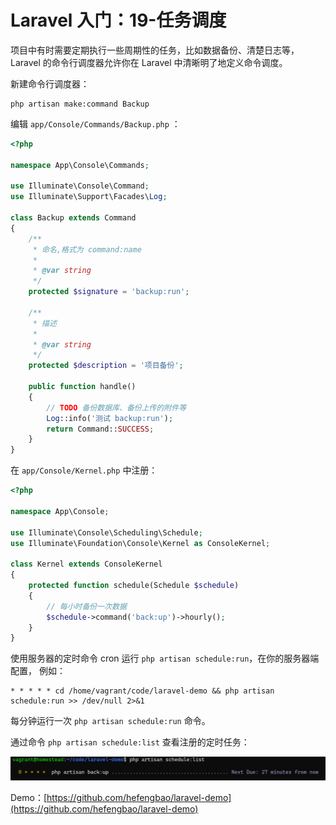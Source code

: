 # Laravel 入门：19-任务调度

项目中有时需要定期执行一些周期性的任务，比如数据备份、清楚日志等，Laravel 的命令行调度器允许你在 Laravel 中清晰明了地定义命令调度。

新建命令行调度器：

```shell
php artisan make:command Backup
```

编辑 `app/Console/Commands/Backup.php` ：

```php
<?php

namespace App\Console\Commands;

use Illuminate\Console\Command;
use Illuminate\Support\Facades\Log;

class Backup extends Command
{
    /**
     * 命名,格式为 command:name
     *
     * @var string
     */
    protected $signature = 'backup:run';

    /**
     * 描述
     *
     * @var string
     */
    protected $description = '项目备份';

    public function handle()
    {
        // TODO 备份数据库、备份上传的附件等
        Log::info('测试 backup:run');
        return Command::SUCCESS;
    }
}

```

在 `app/Console/Kernel.php` 中注册：

```php
<?php

namespace App\Console;

use Illuminate\Console\Scheduling\Schedule;
use Illuminate\Foundation\Console\Kernel as ConsoleKernel;

class Kernel extends ConsoleKernel
{
    protected function schedule(Schedule $schedule)
    {
        // 每小时备份一次数据
        $schedule->command('back:up')->hourly();
    }
}
```

使用服务器的定时命令 cron 运行 `php artisan schedule:run`，在你的服务器端配置， 例如：

```shell
* * * * * cd /home/vagrant/code/laravel-demo && php artisan schedule:run >> /dev/null 2>&1
```

每分钟运行一次 `php artisan schedule:run` 命令。

通过命令 `php artisan schedule:list` 查看注册的定时任务：

![](./src/202301/s5q8VOp8pUb1yMehMyDjdcjAibN4Q8sLmHhNpsXF.png)

Demo：[https://github.com/hefengbao/laravel-demo](https://github.com/hefengbao/laravel-demo)